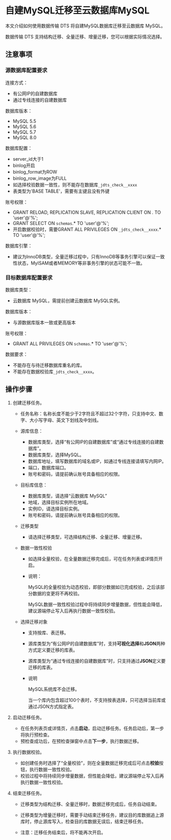 # 自建MySQL迁移至云数据库MySQL

本文介绍如何使用数据传输 DTS 将自建MySQL数据库迁移至云数据库 MySQL。

数据传输 DTS 支持结构迁移、全量迁移、增量迁移，您可以根据实际情况选择。

## 注意事项

### 源数据库配置要求

连接方式：

- 有公网IP的自建数据库
- 通过专线连接的自建数据库

数据库版本：

- MySQL 5.5
- MySQL 5.6
- MySQL 5.7
- MySQL 8.0

数据库配置：

- server_id大于1
- binlog开启
- binlog_format为ROW
- binlog_row_image为FULL
- 如选择校验数据一致性，则不能存在数据库`_jdts_check__xxxx`
- 表类型为'BASE TABLE'，需要有主键且没有外键

账号权限：

- GRANT RELOAD, REPLICATION SLAVE, REPLICATION CLIENT ON *.* TO 'user'@'%';
- GRANT SELECT ON `schemas`.* TO 'user'@'%';
- 开启数据校验时，需要GRANT ALL PRIVILEGES ON `_jdts_check__xxxx`.* TO 'user'@'%';

数据库引擎：

- 建议为InnoDB类型，全量迁移过程中，只有InnoDB等事务引擎可以保证一致性状态，MyISAM或者MEMORY等非事务引擎的状态可能不一致。

### 目标数据库配置要求

数据库类型：

- 云数据库 MySQL，需提前创建云数据库 MySQL实例。

数据库版本：

- 与源数据库版本一致或更高版本

账号权限：

- GRANT ALL PRIVILEGES ON `schemas`.* TO 'user'@'%';

数据要求：

- 不能存在与待迁移数据库重名的库。
- 不能存在数据校验库`_jdts_check__xxxx`。



## 操作步骤

1. 创建迁移任务。

   - 任务名称：名称长度不能少于2字符且不超过32个字符，只支持中文、数字、大小写字母、英文下划线及中划线。

   - 源库信息：

     - 数据库类型，选择“有公网IP的自建数据库”或“通过专线连接的自建数据库”。
     - 数据库类型，选择MySQL。
     - 数据库地址，填写数据库的域名或IP，如通过专线连接请填写内网IP。
     - 端口，数据库端口。
     - 账号和密码，请提前确认账号具备相应的权限。

   - 目标库信息：

     - 数据库类型，请选择“云数据库 MySQL”
     - 地域，选择目标实例所在地域。
     - 实例ID，请选择目标实例。
     - 账号和密码，请提前确认账号具备相应的权限。

   - 迁移类型

     - 请选择迁移类型，可选择结构迁移、全量迁移、增量迁移。

   - 数据一致性校验

     - 如选择全量校验，在全量数据迁移完成后，可在任务列表或详情页开启。

     - 说明：

       MySQL的全量校验为动态校验，即部分数据如已完成校验，之后该部分数据的变更将不再校验。

       MySQL数据一致性校验过程中将持续同步增量数据，但性能会降低，建议源端停止写入后再执行数据一致性校验。

   - 选择迁移对象

     - 支持按库、表迁移。

     - 源库类型为“有公网IP的自建数据库”时，支持**可视化选择**和**JSON**两种方式定义要迁移的库表。

     - 源库类型为“通过专线连接的自建数据库”时，只支持通过**JSON**定义要迁移的库表。

     - 说明

       MySQL系统库不会迁移。

       当一个库内包含超过100个表时，不支持按表选择，只可选择当前库或通过JSON方式指定表。

2. 启动迁移任务。

   - 在任务列表页或详情页，点击**启动**，启动迁移任务。任务启动后，第一步将执行预检查。
   - 预检查成功后，在预检查弹窗中点击**下一步**，执行数据迁移。

3. 执行数据校验。

   - 如创建任务时选择了“全量校验”，则在全量数据迁移完成后可点击**校验**按钮，执行数据一致性校验。
   - 校验过程中将持续同步增量数据，但性能会降低，建议源端停止写入后再执行数据一致性校验。

4. 结束迁移任务。

   - 迁移类型为结构迁移、全量迁移时，数据迁移完成后，任务自动结束。

   - 迁移类型为增量迁移时，需要手动结束迁移任务，建议目的库数据追上源库时，停止源库写入，检查目的库数据无误后，结束迁移任务。

   - 注意：迁移任务结束后，将不能再次开启。

     

   
